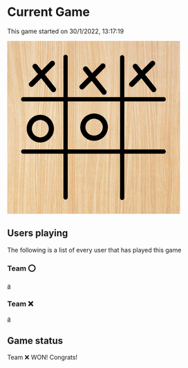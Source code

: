 # Current Game

This game started on 30/1/2022, 13:17:19

![alt text](https://github.com/donadev/TicTacToe/blob/main/games/2022-01-30T12:17:19.436Z/output.png?raw=true)

## Users playing
The following is a list of every user that has played this game
### Team ⭕️

[a](https://github.com/a)

### Team ❌

[a](https://github.com/a)


## Game status
Team ❌  WON! Congrats!
